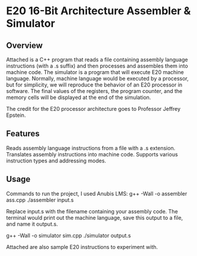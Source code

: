 # E20 16-Bit Architecture Assembler & Simulator

## Overview
Attached is a C++ program that reads a file containing assembly language instructions (with a .s suffix) and then processes and assembles them into machine code. The simulator is a program that will execute E20 machine language. Normally, machine language would be executed by a processor, but for simplicity, we will reproduce the behavior of an E20 processor in software. The final values of the registers, the program counter, and the memory cells will be displayed at the end of the simulation. 

The credit for the E20 processor architecture goes to Professor Jeffrey Epstein.

## Features
Reads assembly language instructions from a file with a .s extension.
Translates assembly instructions into machine code.
Supports various instruction types and addressing modes.

## Usage
Commands to run the project, I used Anubis LMS:
g++ -Wall -o assembler ass.cpp
./assembler input.s

Replace input.s with the filename containing your assembly code.
The terminal would print out the machine language, save this output to a file, and name it output.s.

g++ -Wall -o simulator sim.cpp
./simulator output.s

Attached are also sample E20 instructions to experiment with. 
